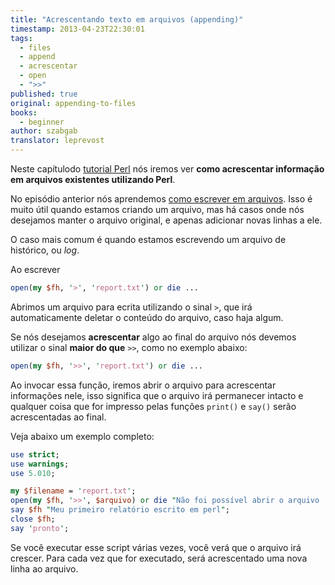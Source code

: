 ```yaml
---
title: "Acrescentando texto em arquivos (appending)"
timestamp: 2013-04-23T22:30:01
tags:
  - files
  - append
  - acrescentar
  - open
  - ">>"
published: true
original: appending-to-files
books:
  - beginner
author: szabgab
translator: leprevost
---
```



Neste capítulodo [tutorial Perl](/perl-tutorial) nós iremos ver <b>como acrescentar informação em arquivos existentes utilizando Perl</b>.

No episódio anterior nós aprendemos [como escrever em arquivos](/escrevendo-em-arquivos-com-perl).
Isso é muito útil quando estamos criando um arquivo, mas há casos onde nós desejamos manter o arquivo original, 
e apenas adicionar novas linhas a ele.

O caso mais comum é quando estamos escrevendo um arquivo de histórico, ou <i>log</i>.


Ao escrever

```perl
open(my $fh, '>', 'report.txt') or die ...
```

Abrimos um arquivo para ecrita utilizando o sinal `>`, que irá automaticamente deletar o conteúdo do arquivo, caso haja algum.

Se nós desejamos <b>acrescentar</b> algo ao final do arquivo nós devemos utilizar o sinal <b> maior do que</b> `>>`, como no exemplo abaixo:

```perl
open(my $fh, '>>', 'report.txt') or die ...
```

Ao invocar essa função, iremos abrir o arquivo para acrescentar informações nele, isso significa que o arquivo irá permanecer intacto
e qualquer coisa que for impresso pelas funções `print()` e `say()` serão acrescentadas ao final.

Veja abaixo um exemplo completo:

```perl
use strict;
use warnings;
use 5.010;

my $filename = 'report.txt';
open(my $fh, '>>', $arquivo) or die "Não foi possível abrir o arquivo '$arquivo' $!";
say $fh "Meu primeiro relatório escrito em perl";
close $fh;
say 'pronto';
```

Se você executar esse script várias vezes, você verá que o arquivo irá crescer.
Para cada vez que for executado, será acrescentado uma nova linha ao arquivo.
